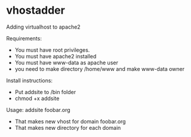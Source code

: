 vhostadder
==========

Adding virtualhost to apache2

Requirements:
 -  You must have root privileges.
 -  You must have apache2 installed
 -  You must have www-data as apache user
 -  you need to make directory /home/www and make www-data owner

Install instructions:
 -  Put addsite to /bin folder
 -  chmod +x addsite 

Usage:
addsite foobar.org
 - That makes new vhost for domain foobar.org
 - That makes new directory for each domain
